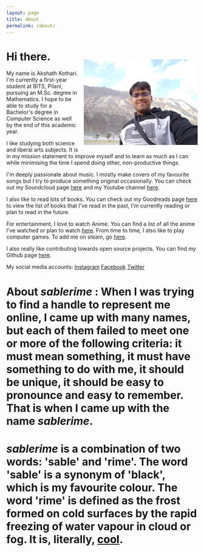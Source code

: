 ```yaml
---
layout: page
title: About
permalink: /about/
---
```


<img src="/assets/images/face-capture.jpg" style="float:right; margin-left:15px; margin-top:50px; margin-bottom:10px;" width="300" height="225" >

# Hi there.

My name is Akshath Kothari. I'm currently a first-year student at BITS, Pilani, pursuing an M.Sc. degree in Mathematics. I hope to be able to study for a Bachelor's degree in Computer Science as well by the end of this academic year. 

I like studying both science and liberal arts subjects. It is in my mission statement to improve myself and to learn as much as I can while minimising the time I spend doing other, non-productive things.

I'm deeply passionate about music. I mostly make covers of my favourite songs but I try to produce something original occasionally. You can check out my Soundcloud page [here][soundcloud-link] and my Youtube channel [here][youtube-link].

I also like to read lots of books. You can check out my Goodreads page [here][goodreads-link] to view the list of books that I've read in the past, I'm currently reading or plan to read in the future.

For entertainment, I love to watch Anime. You can find a list of all the anime I've watched or plan to watch [here][myanimelist-link]. From time to time, I also like to play computer games. To add me on steam, go [here][steam-link].

I also really like contributing towards open source projects. You can find my Github page [here][github-link].

My social media accounts:
[Instagram][instagram-link]
[Facebook][facebook-link]
[Twitter][twitter-link]

# About *sablerime* : When I was trying to find a handle to represent me online, I came up with many names, but each of them failed to meet one or more of the following criteria: it must mean something, it must have something to do with me, it should be unique, it should be easy to pronounce and easy to remember. That is when I came up with the name *sablerime*.
# *sablerime* is a combination of two words: 'sable' and 'rime'. The word 'sable' is a synonym of 'black', which is my favourite colour. The word 'rime' is defined as the frost formed on cold surfaces by the rapid freezing of water vapour in cloud or fog. It is, literally, <a href = "/assets/images/i-am-so-cool.jpg" style="color:black; ">cool</a>.

[soundcloud-link]: https://soundcloud.com/sablerime
[youtube-link]: https://www.youtube.com/akshathkothari
[goodreads-link]: https://www.goodreads.com/user/show/29882240-akshath-kothari
[myanimelist-link]: https://myanimelist.net/animelist/sablerime
[steam-link]: https://steamcommunity.com/id/sablerime
[instagram-link]: https://instagram.com/sablerime
[facebook-link]: https://www.facebook.com/sablerime
[twitter-link]: https://twitter.com/sablerime
[github-link]: https://github.com/sablerime
[jekyll-organization]: https://github.com/jekyll

<!---
As of today (22nd July 2018), I'm certainly not the person that I have projected myself to be in the above introduction. But I will strive to be that person. I will do whatever it takes. This is my promise to myself.
-->
